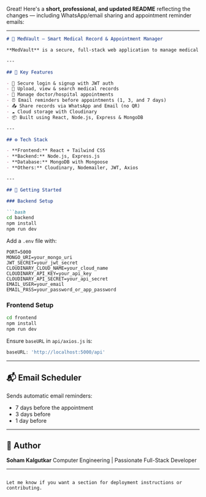 Great! Here's a **short, professional, and updated README** reflecting the changes — including WhatsApp/email sharing and appointment reminder emails:

---

````markdown
# 🏥 MedVault – Smart Medical Record & Appointment Manager

**MedVault** is a secure, full-stack web application to manage medical records and appointments with built-in reminders and sharing features.

---

## 🚀 Key Features

- 🔐 Secure login & signup with JWT auth
- 📁 Upload, view & search medical records
- 📅 Manage doctor/hospital appointments
- ⏰ Email reminders before appointments (1, 3, and 7 days)
- 📤 Share records via WhatsApp and Email (no QR)
- ☁️ Cloud storage with Cloudinary
- 📦 Built using React, Node.js, Express & MongoDB

---

## ⚙️ Tech Stack

- **Frontend:** React + Tailwind CSS
- **Backend:** Node.js, Express.js
- **Database:** MongoDB with Mongoose
- **Others:** Cloudinary, Nodemailer, JWT, Axios

---

## 🔧 Getting Started

### Backend Setup

```bash
cd backend
npm install
npm run dev
````

Add a `.env` file with:

```
PORT=5000
MONGO_URI=your_mongo_uri
JWT_SECRET=your_jwt_secret
CLOUDINARY_CLOUD_NAME=your_cloud_name
CLOUDINARY_API_KEY=your_api_key
CLOUDINARY_API_SECRET=your_api_secret
EMAIL_USER=your_email
EMAIL_PASS=your_password_or_app_password
```

### Frontend Setup

```bash
cd frontend
npm install
npm run dev
```

Ensure `baseURL` in `api/axios.js` is:

```js
baseURL: 'http://localhost:5000/api'
```

---

## 📬 Email Scheduler

Sends automatic email reminders:

* 7 days before the appointment
* 3 days before
* 1 day before

---

## 🤝 Author

**Soham Kalgutkar**
Computer Engineering | Passionate Full-Stack Developer

---

```

Let me know if you want a section for deployment instructions or contributing.
```
